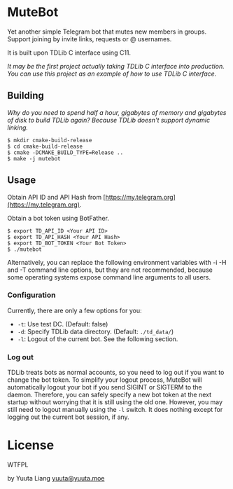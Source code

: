 # MuteBot

Yet another simple Telegram bot that mutes new members in groups. Support joining by invite links, requests or @ usernames.

It is built upon TDLib C interface using C11.

*It may be the first project actually taking TDLib C interface into production. You can use this project as an example of how to use TDLib C interface.*

## Building

*Why do you need to spend half a hour, gigabytes of memory and gigabytes of disk to build TDLib again? Because TDLib doesn't support dynamic linking.*

```shell
$ mkdir cmake-build-release
$ cd cmake-build-release
$ cmake -DCMAKE_BUILD_TYPE=Release ..
$ make -j mutebot
```

## Usage

Obtain API ID and API Hash from [https://my.telegram.org](https://my.telegram.org).

Obtain a bot token using BotFather.

```
$ export TD_API_ID <Your API ID>
$ export TD_API_HASH <Your API Hash>
$ export TD_BOT_TOKEN <Your Bot Token>
$ ./mutebot
```

Alternatively, you can replace the following environment variables with -i -H and -T command line options, but they are not recommended, because some operating systems expose command line arguments to all users.

### Configuration

Currently, there are only a few options for you:

* `-t`: Use test DC. (Default: false)
* `-d`: Specify TDLib data directory. (Default: `./td_data/`)
* `-l`: Logout of the current bot. See the following section.

### Log out

TDLib treats bots as normal accounts, so you need to log out if you want to change the bot token. To simplify your logout process, MuteBot will automatically logout your bot if you send SIGINT or SIGTERM to the daemon. Therefore, you can safely specify a new bot token at the next startup without worrying that it is still using the old one. However, you may still need to logout manually using the `-l` switch. It does nothing except for logging out the current bot session, if any.

# License

WTFPL

by Yuuta Liang <yuuta@yuuta.moe>